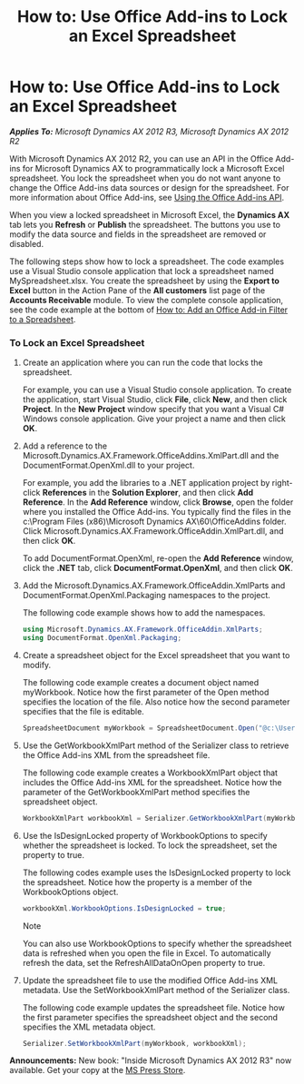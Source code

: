 ﻿---
title: 'How to: Use Office Add-ins to Lock an Excel Spreadsheet'
TOCTitle: 'How to: Use Office Add-ins to Lock an Excel Spreadsheet'
ms:assetid: 32fbbaed-ef64-4303-9115-9ac7f83d002f
ms:mtpsurl: https://msdn.microsoft.com/en-us/library/JJ677287(v=AX.60)
ms:contentKeyID: 49384058
ms.date: 05/18/2015
mtps_version: v=AX.60
dev_langs:
- csharp
---

# How to: Use Office Add-ins to Lock an Excel Spreadsheet 


_**Applies To:** Microsoft Dynamics AX 2012 R3, Microsoft Dynamics AX 2012 R2_

With Microsoft Dynamics AX 2012 R2, you can use an API in the Office Add-ins for Microsoft Dynamics AX to programmatically lock a Microsoft Excel spreadsheet. You lock the spreadsheet when you do not want anyone to change the Office Add-ins data sources or design for the spreadsheet. For more information about Office Add-ins, see [Using the Office Add-ins API](using-the-office-add-ins-api.md).

When you view a locked spreadsheet in Microsoft Excel, the **Dynamics AX** tab lets you **Refresh** or **Publish** the spreadsheet. The buttons you use to modify the data source and fields in the spreadsheet are removed or disabled.

The following steps show how to lock a spreadsheet. The code examples use a Visual Studio console application that lock a spreadsheet named MySpreadsheet.xlsx. You create the spreadsheet by using the **Export to Excel** button in the Action Pane of the **All customers** list page of the **Accounts Receivable** module. To view the complete console application, see the code example at the bottom of [How to: Add an Office Add-in Filter to a Spreadsheet](how-to-add-an-office-add-in-filter-to-a-spreadsheet.md).

### To Lock an Excel Spreadsheet

1.  Create an application where you can run the code that locks the spreadsheet.
    
    For example, you can use a Visual Studio console application. To create the application, start Visual Studio, click **File**, click **New**, and then click **Project**. In the **New Project** window specify that you want a Visual C\# Windows console application. Give your project a name and then click **OK**.

2.  Add a reference to the Microsoft.Dynamics.AX.Framework.OfficeAddins.XmlPart.dll and the DocumentFormat.OpenXml.dll to your project.
    
    For example, you add the libraries to a .NET application project by right-click **References** in the **Solution Explorer**, and then click **Add Reference**. In the **Add Reference** window, click **Browse**, open the folder where you installed the Office Add-ins. You typically find the files in the c:\\Program Files (x86)\\Microsoft Dynamics AX\\60\\OfficeAddins folder. Click Microsoft.Dynamics.AX.Framework.OfficeAddin.XmlPart.dll, and then click **OK**.
    
    To add DocumentFormat.OpenXml, re-open the **Add Reference** window, click the **.NET** tab, click **DocumentFormat.OpenXml**, and then click **OK**.

3.  Add the Microsoft.Dynamics.AX.Framework.OfficeAddin.XmlParts and DocumentFormat.OpenXml.Packaging namespaces to the project.
    
    The following code example shows how to add the namespaces.
    
    ``` csharp
    using Microsoft.Dynamics.AX.Framework.OfficeAddin.XmlParts;
    using DocumentFormat.OpenXml.Packaging;
    ```

4.  Create a spreadsheet object for the Excel spreadsheet that you want to modify.
    
    The following code example creates a document object named myWorkbook. Notice how the first parameter of the Open method specifies the location of the file. Also notice how the second parameter specifies that the file is editable.
    
    ``` csharp
    SpreadsheetDocument myWorkbook = SpreadsheetDocument.Open("@c:\Users\UserName\Documents\MySpreadsheet.xlsx", true);
    ```

5.  Use the GetWorkbookXmlPart method of the Serializer class to retrieve the Office Add-ins XML from the spreadsheet file.
    
    The following code example creates a WorkbookXmlPart object that includes the Office Add-ins XML for the spreadsheet. Notice how the parameter of the GetWorkbookXmlPart method specifies the spreadsheet object.
    
    ``` csharp
    WorkbookXmlPart workbookXml = Serializer.GetWorkbookXmlPart(myWorkbook);
    ```

6.  Use the IsDesignLocked property of WorkbookOptions to specify whether the spreadsheet is locked. To lock the spreadsheet, set the property to true.
    
    The following codes example uses the IsDesignLocked property to lock the spreadsheet. Notice how the property is a member of the WorkbookOptions object.
    
    ``` csharp
    workbookXml.WorkbookOptions.IsDesignLocked = true;
    ```
    

    > [!NOTE]
    > <P>You can also use WorkbookOptions to specify whether the spreadsheet data is refreshed when you open the file in Excel. To automatically refresh the data, set the RefreshAllDataOnOpen property to true.</P>



7.  Update the spreadsheet file to use the modified Office Add-ins XML metadata. Use the SetWorkbookXmlPart method of the Serializer class.
    
    The following code example updates the spreadsheet file. Notice how the first parameter specifies the spreadsheet object and the second specifies the XML metadata object.
    
    ``` csharp
    Serializer.SetWorkbookXmlPart(myWorkbook, workbookXml);
    ```

  
**Announcements:** New book: "Inside Microsoft Dynamics AX 2012 R3" now available. Get your copy at the [MS Press Store](https://www.microsoftpressstore.com/store/inside-microsoft-dynamics-ax-2012-r3-9780735685109).

